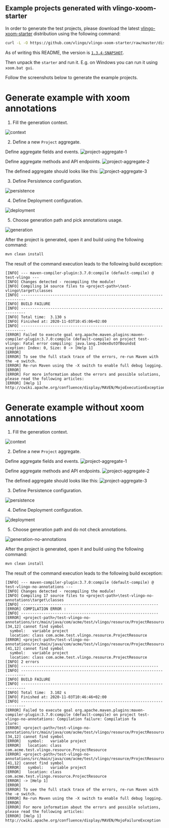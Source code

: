 Example projects generated with vlingo-xoom-starter
-------------------

In order to generate the test projects, please download the latest 
[vlingo-xoom-starter][xoom-starter] distribution using the following command:

```bash
curl -L -O https://github.com/vlingo/vlingo-xoom-starter/raw/master/dist/starter.zip
```

As of writing this README, the version is [`1.3.4-SNAPSHOT`][xoom-starter-1.3.4].

Then unpack the `starter` and run it. E.g. on Windows you can run it using `xoom.bat gui`.

Follow the screenshots below to generate the example projects.

[xoom-starter]: https://github.com/vlingo/vlingo-xoom-starter
[xoom-starter-1.3.4]: https://github.com/vlingo/vlingo-xoom-starter/tree/61eea3dd759d18e0038089dd1b25fa7db36362b8

# Generate example with xoom annotations

1. Fill the generation context.
  
  ![context](.assets/context.jpg)


2. Define a new `Project` aggregate.
  
  Define aggregate fields and events.
  ![project-aggregate-1](.assets/aggregate-1.jpg)
  
  Define aggregate methods and API endpoints.
  ![project-aggregate-2](.assets/aggregate-2.jpg)

  The defined aggregate should looks like this:
  ![project-aggregate-3](.assets/aggregate-3.jpg)

3. Define Persistence configuration.
  
  ![persistence](.assets/persistence.jpg)
  
4. Define Deployment configuration.
  
  ![deployment](.assets/deployment.jpg)


5. Choose generation path and pick annotations usage.
  
  ![generation](.assets/generation.jpg)

After the project is generated, open it and build using the following command:

```bash
mvn clean install
```

The result of the command execution leads to the following build exception:

```
[INFO] --- maven-compiler-plugin:3.7.0:compile (default-compile) @ test-vlingo ---
[INFO] Changes detected - recompiling the module!
[INFO] Compiling 14 source files to <project-path>\test-vlingo\target\classes
[INFO] ------------------------------------------------------------------------
[INFO] BUILD FAILURE
[INFO] ------------------------------------------------------------------------
[INFO] Total time:  3.130 s
[INFO] Finished at: 2020-11-03T10:45:06+02:00
[INFO] ------------------------------------------------------------------------
[ERROR] Failed to execute goal org.apache.maven.plugins:maven-compiler-plugin:3.7.0:compile (default-compile) on project test-vlingo: Fatal error compiling: java.lang.IndexOutOfBoundsE
xception: Index: 0, Size: 0 -> [Help 1]
[ERROR]
[ERROR] To see the full stack trace of the errors, re-run Maven with the -e switch.
[ERROR] Re-run Maven using the -X switch to enable full debug logging.
[ERROR]
[ERROR] For more information about the errors and possible solutions, please read the following articles:
[ERROR] [Help 1] http://cwiki.apache.org/confluence/display/MAVEN/MojoExecutionException
```


# Generate example without xoom annotations

1. Fill the generation context.
  
  ![context](.assets/context.jpg)


2. Define a new `Project` aggregate.
  
  Define aggregate fields and events.
  ![project-aggregate-1](.assets/aggregate-1.jpg)
  
  Define aggregate methods and API endpoints.
  ![project-aggregate-2](.assets/aggregate-2.jpg)

  The defined aggregate should looks like this:
  ![project-aggregate-3](.assets/aggregate-3.jpg)

3. Define Persistence configuration.
  
  ![persistence](.assets/persistence.jpg)
  
4. Define Deployment configuration.
  
  ![deployment](.assets/deployment.jpg)


5. Choose generation path and do not check annotations.
  
  ![generation-no-annotations](.assets/generation-no-annotations.jpg)

After the project is generated, open it and build using the following command:

```bash
mvn clean install
```

The result of the command execution leads to the following build exception:

```
[INFO] --- maven-compiler-plugin:3.7.0:compile (default-compile) @ test-vlingo-no-annotations ---
[INFO] Changes detected - recompiling the module!
[INFO] Compiling 17 source files to <project-path>\test-vlingo-no-annotations\target\classes
[INFO] -------------------------------------------------------------
[ERROR] COMPILATION ERROR :
[INFO] -------------------------------------------------------------
[ERROR] <project-path>/test-vlingo-no-annotations/src/main/java/com/acme/test/vlingo/resource/ProjectResource.java:[34,12] cannot find symbol
  symbol:   variable project
  location: class com.acme.test.vlingo.resource.ProjectResource
[ERROR] <project-path>/test-vlingo-no-annotations/src/main/java/com/acme/test/vlingo/resource/ProjectResource.java:[41,12] cannot find symbol
  symbol:   variable project
  location: class com.acme.test.vlingo.resource.ProjectResource
[INFO] 2 errors
[INFO] -------------------------------------------------------------
[INFO] ------------------------------------------------------------------------
[INFO] BUILD FAILURE
[INFO] ------------------------------------------------------------------------
[INFO] Total time:  3.102 s
[INFO] Finished at: 2020-11-03T10:46:46+02:00
[INFO] ------------------------------------------------------------------------
[ERROR] Failed to execute goal org.apache.maven.plugins:maven-compiler-plugin:3.7.0:compile (default-compile) on project test-vlingo-no-annotations: Compilation failure: Compilation fa
ilure:
[ERROR] <project-path>/test-vlingo-no-annotations/src/main/java/com/acme/test/vlingo/resource/ProjectResource.java:[34,12] cannot find symbol
[ERROR]   symbol:   variable project
[ERROR]   location: class com.acme.test.vlingo.resource.ProjectResource
[ERROR] <project-path>/test-vlingo-no-annotations/src/main/java/com/acme/test/vlingo/resource/ProjectResource.java:[41,12] cannot find symbol
[ERROR]   symbol:   variable project
[ERROR]   location: class com.acme.test.vlingo.resource.ProjectResource
[ERROR] -> [Help 1]
[ERROR]
[ERROR] To see the full stack trace of the errors, re-run Maven with the -e switch.
[ERROR] Re-run Maven using the -X switch to enable full debug logging.
[ERROR]
[ERROR] For more information about the errors and possible solutions, please read the following articles:
[ERROR] [Help 1] http://cwiki.apache.org/confluence/display/MAVEN/MojoFailureException
```
